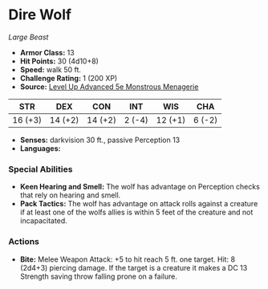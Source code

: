 # Dire Wolf

*Large* *Beast*

- **Armor Class:** 13
- **Hit Points:** 30 (4d10+8)
- **Speed:** walk 50 ft.
- **Challenge Rating:** 1 (200 XP)
- **Source:** [Level Up Advanced 5e Monstrous Menagerie](https://www.levelup5e.com)

| STR | DEX | CON | INT | WIS | CHA |
| --- | --- | --- | --- | --- | --- |
| 16 (+3) | 14 (+2) | 14 (+2) | 2 (-4) | 12 (+1) | 6 (-2) |

- **Senses:** darkvision 30 ft., passive Perception 13
- **Languages:** 
### Special Abilities
- **Keen Hearing and Smell:** The wolf has advantage on Perception checks that rely on hearing and smell.
- **Pack Tactics:** The wolf has advantage on attack rolls against a creature if at least one of the wolfs allies is within 5 feet of the creature and not incapacitated.
### Actions
- **Bite:** Melee Weapon Attack: +5 to hit  reach 5 ft.  one target. Hit: 8 (2d4+3) piercing damage. If the target is a creature  it makes a DC 13 Strength saving throw  falling prone on a failure.
